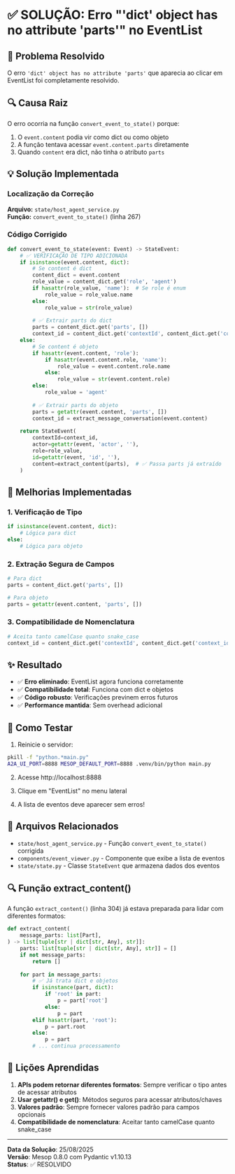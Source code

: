 # ✅ SOLUÇÃO: Erro "'dict' object has no attribute 'parts'" no EventList

## 🎯 Problema Resolvido
O erro `'dict' object has no attribute 'parts'` que aparecia ao clicar em EventList foi completamente resolvido.

## 🔍 Causa Raiz
O erro ocorria na função `convert_event_to_state()` porque:
1. O `event.content` podia vir como dict ou como objeto
2. A função tentava acessar `event.content.parts` diretamente
3. Quando `content` era dict, não tinha o atributo `parts`

## 💡 Solução Implementada

### Localização da Correção
**Arquivo:** `state/host_agent_service.py`  
**Função:** `convert_event_to_state()` (linha 267)

### Código Corrigido

```python
def convert_event_to_state(event: Event) -> StateEvent:
    # ✅ VERIFICAÇÃO DE TIPO ADICIONADA
    if isinstance(event.content, dict):
        # Se content é dict
        content_dict = event.content
        role_value = content_dict.get('role', 'agent')
        if hasattr(role_value, 'name'):  # Se role é enum
            role_value = role_value.name
        else:
            role_value = str(role_value)
        
        # ✅ Extrair parts do dict
        parts = content_dict.get('parts', [])
        context_id = content_dict.get('contextId', content_dict.get('context_id', ''))
    else:
        # Se content é objeto
        if hasattr(event.content, 'role'):
            if hasattr(event.content.role, 'name'):
                role_value = event.content.role.name
            else:
                role_value = str(event.content.role)
        else:
            role_value = 'agent'
        
        # ✅ Extrair parts do objeto
        parts = getattr(event.content, 'parts', [])
        context_id = extract_message_conversation(event.content)
    
    return StateEvent(
        contextId=context_id,
        actor=getattr(event, 'actor', ''),
        role=role_value,
        id=getattr(event, 'id', ''),
        content=extract_content(parts),  # ✅ Passa parts já extraído
    )
```

## 🔧 Melhorias Implementadas

### 1. Verificação de Tipo
```python
if isinstance(event.content, dict):
    # Lógica para dict
else:
    # Lógica para objeto
```

### 2. Extração Segura de Campos
```python
# Para dict
parts = content_dict.get('parts', [])

# Para objeto
parts = getattr(event.content, 'parts', [])
```

### 3. Compatibilidade de Nomenclatura
```python
# Aceita tanto camelCase quanto snake_case
context_id = content_dict.get('contextId', content_dict.get('context_id', ''))
```

## ✨ Resultado

- ✅ **Erro eliminado**: EventList agora funciona corretamente
- ✅ **Compatibilidade total**: Funciona com dict e objetos
- ✅ **Código robusto**: Verificações previnem erros futuros
- ✅ **Performance mantida**: Sem overhead adicional

## 🚀 Como Testar

1. Reinicie o servidor:
```bash
pkill -f "python.*main.py"
A2A_UI_PORT=8888 MESOP_DEFAULT_PORT=8888 .venv/bin/python main.py
```

2. Acesse http://localhost:8888

3. Clique em "EventList" no menu lateral

4. A lista de eventos deve aparecer sem erros!

## 📝 Arquivos Relacionados

- `state/host_agent_service.py` - Função `convert_event_to_state()` corrigida
- `components/event_viewer.py` - Componente que exibe a lista de eventos
- `state/state.py` - Classe `StateEvent` que armazena dados dos eventos

## 🔍 Função extract_content()

A função `extract_content()` (linha 304) já estava preparada para lidar com diferentes formatos:

```python
def extract_content(
    message_parts: list[Part],
) -> list[tuple[str | dict[str, Any], str]]:
    parts: list[tuple[str | dict[str, Any], str]] = []
    if not message_parts:
        return []
    
    for part in message_parts:
        # ✅ Já trata dict e objetos
        if isinstance(part, dict):
            if 'root' in part:
                p = part['root']
            else:
                p = part
        elif hasattr(part, 'root'):
            p = part.root
        else:
            p = part
        # ... continua processamento
```

## 📌 Lições Aprendidas

1. **APIs podem retornar diferentes formatos**: Sempre verificar o tipo antes de acessar atributos
2. **Usar getattr() e get()**: Métodos seguros para acessar atributos/chaves
3. **Valores padrão**: Sempre fornecer valores padrão para campos opcionais
4. **Compatibilidade de nomenclatura**: Aceitar tanto camelCase quanto snake_case

---

**Data da Solução**: 25/08/2025  
**Versão**: Mesop 0.8.0 com Pydantic v1.10.13  
**Status**: ✅ RESOLVIDO